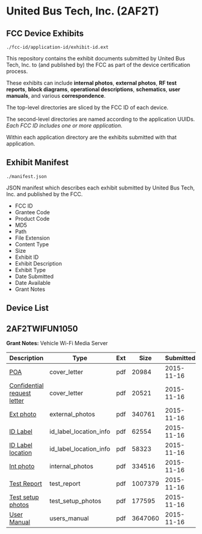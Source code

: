 # United Bus Tech, Inc. (2AF2T)
## FCC Device Exhibits

```
./fcc-id/application-id/exhibit-id.ext
```

This repository contains the exhibit documents submitted by United Bus Tech, Inc. to (and published by) the FCC as part of the device certification process.

These exhibits can include **internal photos**, **external photos**, **RF test reports**, **block diagrams**, **operational descriptions**, **schematics**, **user manuals**, and various **correspondence**.

The top-level directories are sliced by the FCC ID of each device.

The second-level directories are named according to the application UUIDs. *Each FCC ID includes one or more application.*

Within each application directory are the exhibits submitted with that application. 

## Exhibit Manifest

```
./manifest.json
```

JSON manifest which describes each exhibit submitted by United Bus Tech, Inc. and published by the FCC.

- FCC ID
- Grantee Code
- Product Code
- MD5
- Path
- File Extension
- Content Type
- Size
- Exhibit ID
- Exhibit Description
- Exhibit Type
- Date Submitted
- Date Available
- Grant Notes

## Device List
## 2AF2TWIFUN1050
**Grant Notes:** Vehicle Wi-Fi Media Server

| Description | Type | Ext | Size | Submitted | Available |
| ----------- | ---- | --- | ---- | --------- | --------- |
| [POA](2AF2TWIFUN1050/48d7c0ccfa775080b698e420d4321a5a/2812864.pdf) | cover_letter | pdf | 20984 | 2015-11-16 | 2015-11-17 |
| [Confidential request letter](2AF2TWIFUN1050/48d7c0ccfa775080b698e420d4321a5a/2812865.pdf) | cover_letter | pdf | 20521 | 2015-11-16 | 2015-11-17 |
| [Ext photo](2AF2TWIFUN1050/48d7c0ccfa775080b698e420d4321a5a/2812868.pdf) | external_photos | pdf | 340761 | 2015-11-16 | 2015-11-17 |
| [ID Label](2AF2TWIFUN1050/48d7c0ccfa775080b698e420d4321a5a/2812870.pdf) | id_label_location_info | pdf | 62554 | 2015-11-16 | 2015-11-17 |
| [ID Label location](2AF2TWIFUN1050/48d7c0ccfa775080b698e420d4321a5a/2792864.pdf) | id_label_location_info | pdf | 58323 | 2015-11-16 | 2015-11-17 |
| [Int photo](2AF2TWIFUN1050/48d7c0ccfa775080b698e420d4321a5a/2812869.pdf) | internal_photos | pdf | 334516 | 2015-11-16 | 2015-11-17 |
| [Test Report](2AF2TWIFUN1050/48d7c0ccfa775080b698e420d4321a5a/2812866.pdf) | test_report | pdf | 1007379 | 2015-11-16 | 2015-11-17 |
| [Test setup photos](2AF2TWIFUN1050/48d7c0ccfa775080b698e420d4321a5a/2812867.pdf) | test_setup_photos | pdf | 177595 | 2015-11-16 | 2015-11-17 |
| [User Manual](2AF2TWIFUN1050/48d7c0ccfa775080b698e420d4321a5a/2812872.pdf) | users_manual | pdf | 3647060 | 2015-11-16 | 2015-11-17 |
